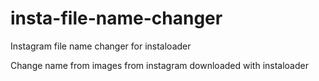 # insta-file-name-changer
Instagram file name changer for instaloader

Change name from images from instagram downloaded with instaloader
